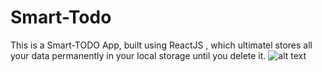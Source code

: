 # Smart-Todo
This is a Smart-TODO App, built using ReactJS , which ultimatel stores all your data permanently in your local storage until you delete it.
![alt text](https://github.com/sarwar1227/smart-todo/outputs/output_1.png?raw=true)

